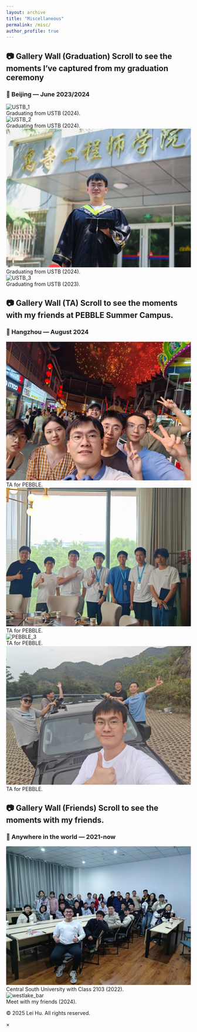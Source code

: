 ```yaml
---
layout: archive
title: "Miscellaneous"
permalink: /misc/
author_profile: true
---
```



<html lang="en">
<head>
  <meta charset="UTF-8" />
  <meta name="viewport" content="width=device-width, initial-scale=1" />
  <link rel="stylesheet" href="misc_style.css" />
</head>

<body>
    <main class="misc-main">
        <div class="misc-container">
          <section class="gallery-wall">
            <h2 class="section-title">
              <span class="emoji">📷</span> <span class="text-glow">Gallery Wall (Graduation)</span>
              <span class="subtitle">Scroll to see the moments I’ve captured from my graduation ceremony</span>
            </h2>
             <!-- -->
             <!-- Photography Section -->
            <div class="album-scroll">
              <div class="album">
                <h3>📍 Beijing — June 2023/2024</h3>
                <div class="photo-collection">
                    <div class="photo-frame">
                        <img src="../images/ustb_graduation_1.png" alt="USTB_1" />
                        <div class="photo-tag">Graduating from USTB (2024).</div>
                      </div>
                      <div class="photo-frame">
                        <img src="../images/ustb_graduation_2.jpg" alt="USTB_2" />
                        <div class="photo-tag">Graduating from USTB (2024).</div>
                      </div>
                      <div class="photo-frame">
                        <img src="../images/ustb_graduation_4.jpg" alt="USTB_4" />
                        <div class="photo-tag">Graduating from USTB (2024).</div>
                      </div>
                      <div class="photo-frame">
                        <img src="../images/ustb_graduation_3.jpg" alt="USTB_3" />
                        <div class="photo-tag">Graduating from USTB (2023).</div>
                      </div>
                </div>
              </div>
              <!-- -->
             <!-- Photography Section -->
              </div>
          </section>
          <!-- Section -->
          <section class="study-table">
            <h2 class="section-title">
                <span class="emoji">📷</span> <span class="text-glow">Gallery Wall (TA)</span>
                <span class="subtitle">Scroll to see the moments with my friends at PEBBLE Summer Campus.</span>
              </h2>
            <div class="note-grid">
               <!-- -->
             <!-- Photography Section -->
            </div>
            <div class="album-scroll">
              <div class="album">
                <h3>📍 Hangzhou — August 2024</h3>
                <div class="photo-collection">
                    <div class="photo-frame">
                        <img src="../images/PEBBLE_2024_1.jpg" alt="PEBBLE_1" />
                        <div class="photo-tag">TA for PEBBLE.</div>
                      </div>
                      <div class="photo-frame">
                        <img src="../images/PEBBLE_2024_2.jpg" alt="PEBBLE_2" />
                        <div class="photo-tag">TA for PEBBLE.</div>
                      </div>
                      <div class="photo-frame">
                        <img src="../images/PEBBLE_2024_3.jpg" alt="PEBBLE_3" />
                        <div class="photo-tag">TA for PEBBLE.</div>
                      </div>
                      <div class="photo-frame">
                        <img src="../images/PEBBLE_2024_4.jpg" alt="PEBBLE_4" />
                        <div class="photo-tag">TA for PEBBLE.</div>
                      </div>
                </div>
              </div>
          </section>
          <!-- Study Notes Section -->
          <section class="study-table">
            <h2 class="section-title">
                <span class="emoji">📷</span> <span class="text-glow">Gallery Wall (Friends)</span>
                <span class="subtitle">Scroll to see the moments with my friends.</span>
              </h2>
            <div class="note-grid">
               <!-- -->
             <!-- Photography Section -->
            </div>
            <div class="album-scroll">
              <div class="album">
                <h3>📍 Anywhere in the world — 2021-now</h3>
                <div class="photo-collection">
                    <div class="photo-frame">
                        <img src="../images/csu_2103.jpg" alt="csu_2103" />
                        <div class="photo-tag">Central South University with Class 2103 (2022).</div>
                      </div>
                    <div class="photo-frame">
                        <img src="../images/westlake_bar.jpg" alt="westlake_bar" />
                        <div class="photo-tag">Meet with my friends (2024).</div>
                      </div>
                </div>
              </div>
          </section>
        </div>
    </main>
    <footer>
        <p>&copy; 2025 Lei Hu. All rights reserved.</p>
    </footer>
    <div id="photo-modal" class="modal">
      <span class="modal-close">&times;</span>
      <img class="modal-content" id="modal-img">
    </div>
    <script src="misc.js"></script>

</body>
</html>